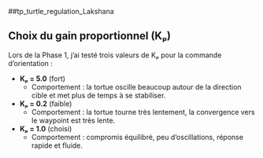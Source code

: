 ##tp_turtle_regulation_Lakshana 

## Choix du gain proportionnel (Kₚ)

Lors de la Phase 1, j’ai testé trois valeurs de Kₚ pour la commande d’orientation :

- **Kₚ = 5.0** (fort)  
  - Comportement : la tortue oscille beaucoup autour de la direction cible et met plus de temps à se stabiliser.  
- **Kₚ = 0.2** (faible)  
  - Comportement : la tortue tourne très lentement, la convergence vers le waypoint est très lente.  
- **Kₚ = 1.0** (choisi)  
  - Comportement : compromis équilibré, peu d’oscillations, réponse rapide et fluide.  

